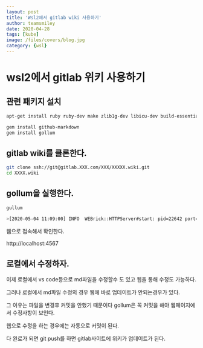 ```yaml
---
layout: post
title: 'Wsl2에서 gitlab wiki 사용하기' 
author: teamsmiley
date: 2020-04-28
tags: [kube]
image: /files/covers/blog.jpg
category: {wsl}
---
```


# wsl2에서 gitlab 위키 사용하기

## 관련 패키지 설치 
```bash
apt-get install ruby ruby-dev make zlib1g-dev libicu-dev build-essential git cmake

gem install github-markdown
gem install gollum
```

## gitlab wiki를 클론한다.

```bash
git clone ssh://git@gitlab.XXX.com/XXX/XXXXX.wiki.git
cd XXXX.wiki
```

## gollum을 실행한다.
```bash
gullum

>[2020-05-04 11:09:00] INFO  WEBrick::HTTPServer#start: pid=22642 port=4567  << 포트번호.
```

웹으로 접속해서 확인한다.

http://localhost:4567


## 로컬에서 수정하자.

이제 로컬에서 vs code등으로 md파일을 수정할수 도 있고 웹을 통해 수정도 가능하다. 

그러나 로컬에서 md파일 수정의 경우 웹에 바로 업데이트가 안되는경우가 있다.

그 이유는 파일을 변경후 커밋을 안했기 때문이다 gollum은 꼭 커밋을 해야 웹페이지에서 수정사항이 보인다.

웹으로 수정을 하는 경우에는 자동으로 커밋이 된다. 

다 완료가 되면 git push를 하면 gitlab사이트에 위키가 업데이트가 된다.


